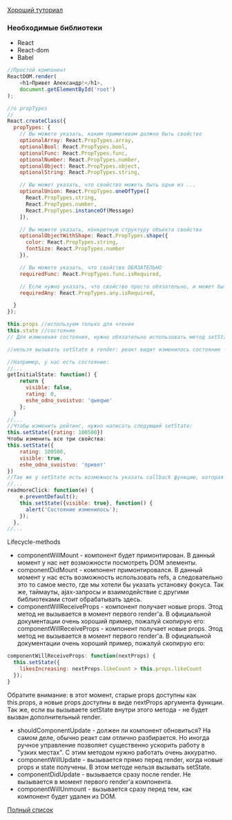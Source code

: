 [Хороший туториал](https://maxfarseer.gitbooks.io/react-course-ru/)

### Необходимые библиотеки
* React <script src="js/react/react.js"></script>
* React-dom <script src="js/react/react-dom.js"></script>
* Babel <script src="js/react/browser.min.js"></script>

```js
//Простой компонент
ReactDOM.render(
    <h1>Привет Александр!</h1>,
    document.getElementById('root')
);

//о propTypes
//
React.createClass({
  propTypes: {
    // Вы можете указать, каким примитивом должно быть свойство
    optionalArray: React.PropTypes.array,
    optionalBool: React.PropTypes.bool,
    optionalFunc: React.PropTypes.func,
    optionalNumber: React.PropTypes.number,
    optionalObject: React.PropTypes.object,
    optionalString: React.PropTypes.string,

    // Вы может указать, что свойство можеть быть одни из ...
    optionalUnion: React.PropTypes.oneOfType([
      React.PropTypes.string,
      React.PropTypes.number,
      React.PropTypes.instanceOf(Message)
    ]),

    // Вы можете указать, конкретную структуру объекта свойства
    optionalObjectWithShape: React.PropTypes.shape({
      color: React.PropTypes.string,
      fontSize: React.PropTypes.number
    }),

    // Вы можете указать, что свойство ОБЯЗАТЕЛЬНО
    requiredFunc: React.PropTypes.func.isRequired,

    // Если нужно указать, что свойство просто обязательно, и может быть любым примитивом
    requiredAny: React.PropTypes.any.isRequired,

  }
});

this.props //используем только для чтения
this.state //состояние
// Для изменения состояния, нужно обязательно использовать метод setState, а не просто перезаписывать значение переменной.

//нельзя вызывать setState в render: реакт видит изменилось состояние - начинает перерисовывать компонент - видит что изменилось состояние - начинает перерисовывать компонент...

//Например, у нас есть состояние:
//...
getInitialState: function() {
    return {
      visible: false,
      rating: 0,
      eshe_odno_svoistvo: 'qweqwe'
    };
  }
//...
//Чтобы изменить рейтинг, нужно написать следующий setState:
this.setState({rating: 100500})
Чтобы изменить все три свойства:
this.setState({
    rating: 100500,
    visible: true,
    eshe_odno_svoistvo: 'привет'
})
//Так же у setState есть возможность указать callback функцию, которая будет вызвана после того, как новое состояние "установится".
//...
readmoreClick: function(e) {
    e.preventDefault();
    this.setState({visible: true}, function() {
      alert('Состояние изменилось');
    });
  },
//...
```
Lifecycle-methods

* componentWillMount - компонент будет примонтирован. В данный момент у нас нет возможности посмотреть DOM элементы.
* componentDidMount - компонент примонтировался. В данный момент у нас есть возможность использовать refs, а следовательно это то самое место, где мы хотели бы указать установку фокуса. Так же, таймауты, ajax-запросы и взаимодействие с другими библиотеками стоит обрабатывать здесь.
* componentWillReceiveProps - компонент получает новые props. Этод метод не вызывается в момент первого render'a. В официальной документации очень хороший пример, пожалуй скопирую его:
componentWillReceiveProps - компонент получает новые props. Этод метод не вызывается в момент первого render'a. В официальной документации очень хороший пример, пожалуй скопирую его:
```js
componentWillReceiveProps: function(nextProps) {
  this.setState({
    likesIncreasing: nextProps.likeCount > this.props.likeCount
  });
}
```
Обратите внимание: в этот момент, старые props доступны как this.props, а новые props доступны в виде nextProps аргумента функции.
Так же, если вы вызываете setState внутри этого метода - не будет вызван дополнительный render.
* shouldComponentUpdate - должен ли компонент обновиться? На самом деле, обычно реакт сам отлично разбирается. Но иногда ручное управление позволяет существенно ускорить работу в "узких местах". С этим методом нужно работать очень аккуратно.
* componentWillUpdate - вызывается прямо перед render, когда новые props и state получены. В этом методе нельзя вызывать setState.
* componentDidUpdate - вызывается сразу после render. Не вызывается в момент первого render'а компонента.
* componentWillUnmount - вызывается сразу перед тем, как компонент будет удален из DOM.

[Полный список](https://facebook.github.io/react/docs/component-specs.html#lifecycle-methods)
